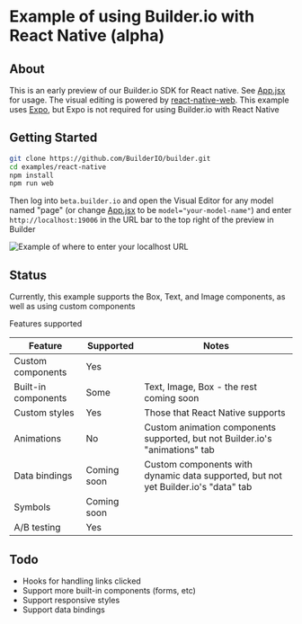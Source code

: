 # Example of using Builder.io with React Native (alpha)

## About

This is an early preview of our Builder.io SDK for React native. See [App.jsx](./App.jsx) for usage. The visual editing is powered by [react-native-web](https://github.com/necolas/react-native-web). This example uses [Expo](https://expo.io/), but Expo is not required for using Builder.io with React Native

## Getting Started

```bash
git clone https://github.com/BuilderIO/builder.git
cd examples/react-native
npm install
npm run web
```

Then log into `beta.builder.io` and open the Visual Editor for any model named "page" (or change [App.jsx](./App.jsx) to be `model="your-model-name"`) and enter `http://localhost:19006` in the URL bar to the top right of the preview in Builder

![Example of where to enter your localhost URL](https://cdn.builder.io/api/v1/image/assets%2FYJIGb4i01jvw0SRdL5Bt%2Fc464f6bcd4fe4ffc889c388d68700225)

## Status

Currently, this example supports the Box, Text, and Image components, as well as using custom components

Features supported

| Feature             | Supported   | Notes                                                                              |
| ------------------- | ----------- | ---------------------------------------------------------------------------------- |
| Custom components   | Yes         |                                                                                    |
| Built-in components | Some        | Text, Image, Box - the rest coming soon                                            |
| Custom styles       | Yes         | Those that React Native supports                                                   |
| Animations          | No          | Custom animation components supported, but not Builder.io's "animations" tab       |
| Data bindings       | Coming soon | Custom components with dynamic data supported, but not yet Builder.io's "data" tab |
| Symbols             | Coming soon |                                                                                    |
| A/B testing         | Yes         |                                                                                    |

## Todo

- Hooks for handling links clicked
- Support more built-in components (forms, etc)
- Support responsive styles
- Support data bindings
